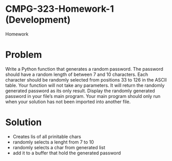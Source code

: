 # CMPG-323-Homework-1 (Development)
Homework

# Problem

Write a Python function that generates a random password. The password should have a random length of between 7 and 10 characters.
Each character should be randomly selected from positions 33 to 126 in the ASCII table. Your function will not take any parameters. It will return the randomly generated password as its only result.
Display the randomly generated password in your file’s main program. Your main program should only run when your solution has not been imported into another file.

# Solution
- Creates lis of all prinitable chars
- randomly selects a lenght from 7 to 10
- randomly selects a char from generated list
- add it to a buffer that hold the generated password
